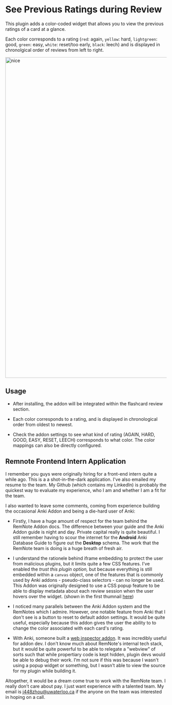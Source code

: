 # See Previous Ratings during Review

This plugin adds a color-coded widget that allows you to view the previous ratings of a card at a glance.

Each color corresponds to a rating (`red`: again, `yellow`: hard, `lightgreen`: good, `green`: easy, `white`: reset/too early, `black`: leech) and is displayed in chronolgical order of reviews from left to right. 

<img width="1000" alt="nice" src="https://user-images.githubusercontent.com/46613983/224896325-3af9d4c3-5331-4ebc-97bf-78d4f674f30e.png">

## Usage

- After installing, the addon will be integrated within the flashcard review section.

- Each color corresponds to a rating, and is displayed in chronological order from oldest to newest.

- Check the addon settings to see what kind of rating (AGAIN, HARD, GOOD, EASY, RESET, LEECH) corresponds to what color. The color mappings can also be directly configured.

## Remnote Frontend Intern Application

I remember you guys were originally hiring for a front-end intern quite a while ago. This is a a shot-in-the-dark application. I've also emailed my resume to the team. My Github (which contains my LinkedIn) is probably the quickest way to evaluate my experience, who I am and whether I am a fit for the team.

I also wanted to leave some comments, coming from experience building the occasional Anki Addon and being a die-hard user of Anki:

- Firstly, I have a huge amount of respect for the team behind the RemNote Addon docs. The difference between your guide and the Anki Addon guide is night and day. Private capital really is quite beautiful. I still remember having to scour the internet for the **Android** Anki Database Guide to figure out the **Desktop** schema. The work that the RemNote team is doing is a huge breath of fresh air.

- I understand the rationele behind iframe embedding to protect the user from malicious plugins, but it limits quite a few CSS features. I've enabled the _trust this plugin option,_ but because everything is still embedded within a `canvas` object, one of the features that is commonly used by Anki addons - pseudo-class selectors - can no longer be used. This Addon was originally designed to use a CSS popup feature to be able to display metadata about each review session when the user hovers over the widget. (shown in the first thumnail [here](https://ankiweb.net/shared/info/31746032))

- I noticed many parallels between the Anki Addon system and the RemNotes which I admire. However, one notable feature from Anki that I don't see is a button to reset to default addon settings. It would be quite useful, especially because this addon gives the user the ability to to change the color associated with each card's rating.

- With Anki, someone built a [web inspector addon](https://ankiweb.net/shared/info/31746032). It was incredibly useful for addon dev. I don't know much about RemNote's internal tech stack, but it would be quite powerful to be able to relegate a "webview" of sorts such that while propertiary code is kept hidden, plugin devs would be able to debug their work. I'm not sure if this was because I wasn't using a popup widget or something, but I wasn't able to view the source for my plugin while building it.

Altogether, it would be a dream come true to work with the RemNote team. I really don't care about pay. I just want experience with a talented team. My email is j448zhou@uwaterloo.ca if the anyone on the team was interested in hoping on a call.
